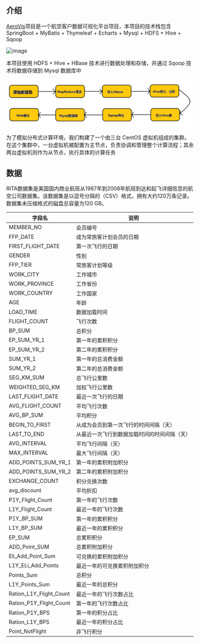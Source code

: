 ## 介绍

[AeroVis](https://github.com/BUGHERE/AeroVis)项目是一个航空客户数据可视化平台项目，本项目的技术栈包含 SpringBoot + MyBatis + Thymeleaf + Echarts + Mysql + HDFS + Hive + Sqoop

![image](https://github.com/BUGHERE/AirClientWeb/assets/55886903/8621155f-c771-4cc2-8ffc-cdce62275cbc)

本项目使用 HDFS + Hive + HBase 技术进行数据处理和存储，并通过 Sqoop 技术将数据存储到 Mysql 数据库中

![alt text](image.png)

为了模拟分布式计算环境，我们构建了一个由三台 CentOS 虚拟机组成的集群。在这个集群中，一台虚拟机被配置为主节点，负责协调和管理整个计算流程；其余两台虚拟机则作为从节点，执行具体的计算任务

## 数据

RITA数据集是美国国内商业航班从1987年到2008年航班到达和起飞详细信息的航空公司数据集。该数据集是以逗号分隔的（CSV）格式，拥有大约120万条记录。数据集未压缩格式的磁盘总容量为120 GB。

<!-- 考虑到设备处理性能，我们并没有用这个完整的数据，我们截取其中的一部分（大概6万条数据）进行分析和处理 -->

| 字段名                | 说明                                                                 |
|-----------------------|----------------------------------------------------------------------|
| MEMBER_NO             | 会员编号                                                             |
| FFP_DATE              | 成为常旅客计划会员的日期                                             |
| FIRST_FLIGHT_DATE     | 第一次飞行的日期                                                     |
| GENDER                | 性别                                                                 |
| FFP_TIER              | 常旅客计划等级                                                       |
| WORK_CITY             | 工作城市                                                             |
| WORK_PROVINCE         | 工作省份                                                             |
| WORK_COUNTRY          | 工作国家                                                             |
| AGE                   | 年龄                                                                 |
| LOAD_TIME             | 数据加载时间                                                         |
| FLIGHT_COUNT          | 飞行次数                                                             |
| BP_SUM                | 总积分                                                               |
| EP_SUM_YR_1           | 第一年的累积积分                                                     |
| EP_SUM_YR_2           | 第二年的累积积分                                                     |
| SUM_YR_1              | 第一年的总消费金额                                                   |
| SUM_YR_2              | 第二年的总消费金额                                                   |
| SEG_KM_SUM            | 总飞行公里数                                                         |
| WEIGHTED_SEG_KM       | 加权飞行公里数                                                       |
| LAST_FLIGHT_DATE      | 最近一次飞行的日期                                                   |
| AVG_FLIGHT_COUNT      | 平均飞行次数                                                         |
| AVG_BP_SUM            | 平均积分                                                             |
| BEGIN_TO_FIRST        | 从成为会员到第一次飞行的时间间隔（天）                               |
| LAST_TO_END           | 从最近一次飞行到数据加载时间的时间间隔（天）                         |
| AVG_INTERVAL          | 平均飞行间隔（天）                                                   |
| MAX_INTERVAL          | 最大飞行间隔（天）                                                   |
| ADD_POINTS_SUM_YR_1   | 第一年的累积附加积分                                                 |
| ADD_POINTS_SUM_YR_2   | 第二年的累积附加积分                                                 |
| EXCHANGE_COUNT        | 积分兑换次数                                                         |
| avg_discount          | 平均折扣                                                             |
| P1Y_Flight_Count      | 第一年的飞行次数                                                     |
| L1Y_Flight_Count      | 最近一年的飞行次数                                                   |
| P1Y_BP_SUM            | 第一年的累积积分                                                     |
| L1Y_BP_SUM            | 最近一年的累积积分                                                   |
| EP_SUM                | 总累积积分                                                           |
| ADD_Point_SUM         | 总累积附加积分                                                       |
| Eli_Add_Point_Sum     | 可兑换的累积附加积分                                                 |
| L1Y_ELi_Add_Points    | 最近一年的可兑换累积附加积分                                         |
| Points_Sum            | 总积分                                                               |
| L1Y_Points_Sum        | 最近一年的总积分                                                     |
| Ration_L1Y_Flight_Count | 最近一年的飞行次数占比                                             |
| Ration_P1Y_Flight_Count | 第一年的飞行次数占比                                               |
| Ration_P1Y_BPS        | 第一年的积分占比                                                     |
| Ration_L1Y_BPS        | 最近一年的积分占比                                                   |
| Point_NotFlight       | 非飞行积分   
